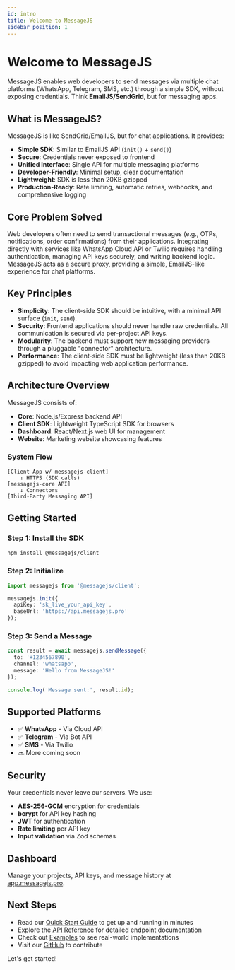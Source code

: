```yaml
---
id: intro
title: Welcome to MessageJS
sidebar_position: 1
---
```


# Welcome to MessageJS

MessageJS enables web developers to send messages via multiple chat platforms (WhatsApp, Telegram, SMS, etc.) through a simple SDK, without exposing credentials. Think **EmailJS/SendGrid**, but for messaging apps.

## What is MessageJS?

MessageJS is like SendGrid/EmailJS, but for chat applications. It provides:

- **Simple SDK**: Similar to EmailJS API (`init()` + `send()`)
- **Secure**: Credentials never exposed to frontend
- **Unified Interface**: Single API for multiple messaging platforms
- **Developer-Friendly**: Minimal setup, clear documentation
- **Lightweight**: SDK is less than 20KB gzipped
- **Production-Ready**: Rate limiting, automatic retries, webhooks, and comprehensive logging

## Core Problem Solved

Web developers often need to send transactional messages (e.g., OTPs, notifications, order confirmations) from their applications. Integrating directly with services like WhatsApp Cloud API or Twilio requires handling authentication, managing API keys securely, and writing backend logic. MessageJS acts as a secure proxy, providing a simple, EmailJS-like experience for chat platforms.

## Key Principles

- **Simplicity**: The client-side SDK should be intuitive, with a minimal API surface (`init`, `send`).
- **Security**: Frontend applications should never handle raw credentials. All communication is secured via per-project API keys.
- **Modularity**: The backend must support new messaging providers through a pluggable "connector" architecture.
- **Performance**: The client-side SDK must be lightweight (less than 20KB gzipped) to avoid impacting web application performance.

## Architecture Overview

MessageJS consists of:

- **Core**: Node.js/Express backend API
- **Client SDK**: Lightweight TypeScript SDK for browsers
- **Dashboard**: React/Next.js web UI for management
- **Website**: Marketing website showcasing features

### System Flow

```
[Client App w/ messagejs-client] 
    ↓ HTTPS (SDK calls)
[messagejs-core API] 
    ↓ Connectors
[Third-Party Messaging API]
```

## Getting Started

### Step 1: Install the SDK

```bash
npm install @messagejs/client
```

### Step 2: Initialize

```typescript
import messagejs from '@messagejs/client';

messagejs.init({
  apiKey: 'sk_live_your_api_key',
  baseUrl: 'https://api.messagejs.pro'
});
```

### Step 3: Send a Message

```typescript
const result = await messagejs.sendMessage({
  to: '+1234567890',
  channel: 'whatsapp',
  message: 'Hello from MessageJS!'
});

console.log('Message sent:', result.id);
```

## Supported Platforms

- ✅ **WhatsApp** - Via Cloud API
- ✅ **Telegram** - Via Bot API
- ✅ **SMS** - Via Twilio
- 🔜 More coming soon

## Security

Your credentials never leave our servers. We use:
- **AES-256-GCM** encryption for credentials
- **bcrypt** for API key hashing
- **JWT** for authentication
- **Rate limiting** per API key
- **Input validation** via Zod schemas

## Dashboard

Manage your projects, API keys, and message history at [app.messagejs.pro](https://app.messagejs.pro).

## Next Steps

- Read our [Quick Start Guide](#) to get up and running in minutes
- Explore the [API Reference](#) for detailed endpoint documentation
- Check out [Examples](#) to see real-world implementations
- Visit our [GitHub](https://github.com/1cbyc/messagejs) to contribute

Let's get started!
